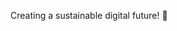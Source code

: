 Creating a sustainable digital future! 🌱

<!---
Qui-mey/Qui-mey is a ✨ special ✨ repository because its `README.md` (this file) appears on your GitHub profile.
You can click the Preview link to take a look at your changes.
--->
